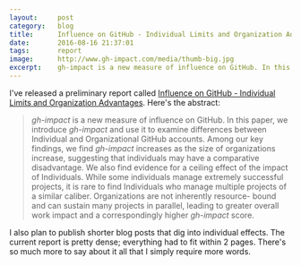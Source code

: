 ```yaml
---
layout:     post
category:   blog
title:      Influence on GitHub - Individual Limits and Organization Advantages
date:       2016-08-16 21:37:01
tags:       report
image:      http://www.gh-impact.com/media/thumb-big.jpg
excerpt:    gh-impact is a new measure of influence on GitHub. In this paper, we introduce gh-impact and use it to examine differences between Individual and Organizational GitHub accounts. Among our key findings, we find gh-impact increases as the size of organizations increase, suggesting that individuals may have a comparative disadvantage.
---
```


I've released a preliminary report called [Influence on GitHub - Individual Limits and Organization Advantages](/reports/influence-on-github.html).  Here's the abstract:

> *gh-impact* is a new measure of influence on GitHub. In this paper, we introduce *gh-impact* and use it to examine differences between Individual and Organizational GitHub accounts. Among our key findings, we find *gh-impact* increases as the size of organizations increase, suggesting that individuals may have a comparative disadvantage. We also find evidence for a ceiling effect of the impact of Individuals. While some individuals manage extremely successful projects, it is rare to find Individuals who manage multiple projects of a similar caliber. Organizations are not inherently resource- bound and can sustain many projects in parallel, leading to greater overall work impact and a correspondingly higher *gh-impact* score.

I also plan to publish shorter blog posts that dig into individual effects.  The current report is pretty dense; everything had to fit within 2 pages.  There's so much more to say about it all that I simply require more words.
